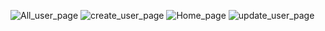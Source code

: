 ![All_user_page](https://github.com/user-attachments/assets/a44c2a0d-93af-4dc1-ab0f-fcce6a751d0a)
![create_user_page](https://github.com/user-attachments/assets/93aa7e1e-c3c3-48a9-b322-bf7b24dad430)
![Home_page](https://github.com/user-attachments/assets/7678f418-1613-48fe-98a7-1e618c3c7344)
![update_user_page](https://github.com/user-attachments/assets/6da6b2f6-649b-47cc-9382-977c903e52c4)
